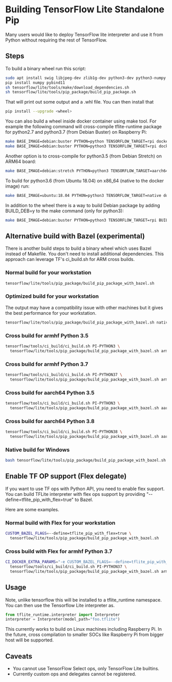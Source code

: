 # Building TensorFlow Lite Standalone Pip

Many users would like to deploy TensorFlow lite interpreter and use it from
Python without requiring the rest of TensorFlow.

## Steps

To build a binary wheel run this script:

```sh
sudo apt install swig libjpeg-dev zlib1g-dev python3-dev python3-numpy
pip install numpy pybind11
sh tensorflow/lite/tools/make/download_dependencies.sh
sh tensorflow/lite/tools/pip_package/build_pip_package.sh
```

That will print out some output and a .whl file. You can then install that

```sh
pip install --upgrade <wheel>
```

You can also build a wheel inside docker container using make tool. For example
the following command will cross-compile tflite-runtime package for python2.7
and python3.7 (from Debian Buster) on Raspberry Pi:

```sh
make BASE_IMAGE=debian:buster PYTHON=python TENSORFLOW_TARGET=rpi docker-build
make BASE_IMAGE=debian:buster PYTHON=python3 TENSORFLOW_TARGET=rpi docker-build
```

Another option is to cross-compile for python3.5 (from Debian Stretch) on ARM64
board:

```sh
make BASE_IMAGE=debian:stretch PYTHON=python3 TENSORFLOW_TARGET=aarch64 docker-build
```

To build for python3.6 (from Ubuntu 18.04) on x86_64 (native to the docker
image) run:

```sh
make BASE_IMAGE=ubuntu:18.04 PYTHON=python3 TENSORFLOW_TARGET=native docker-build
```

In addition to the wheel there is a way to build Debian package by adding
BUILD_DEB=y to the make command (only for python3):

```sh
make BASE_IMAGE=debian:buster PYTHON=python3 TENSORFLOW_TARGET=rpi BUILD_DEB=y docker-build
```

## Alternative build with Bazel (experimental)

There is another build steps to build a binary wheel which uses Bazel instead of
Makefile. You don't need to install additional dependencies.
This approach can leverage TF's ci_build.sh for ARM cross builds.

### Normal build for your workstation

```sh
tensorflow/lite/tools/pip_package/build_pip_package_with_bazel.sh
```

### Optimized build for your workstation
The output may have a compatibility issue with other machines but it gives the
best performance for your workstation.

```sh
tensorflow/lite/tools/pip_package/build_pip_package_with_bazel.sh native
```

### Cross build for armhf Python 3.5

```sh
tensorflow/tools/ci_build/ci_build.sh PI-PYTHON3 \
  tensorflow/lite/tools/pip_package/build_pip_package_with_bazel.sh armhf
```

### Cross build for armhf Python 3.7

```sh
tensorflow/tools/ci_build/ci_build.sh PI-PYTHON37 \
  tensorflow/lite/tools/pip_package/build_pip_package_with_bazel.sh armhf
```

### Cross build for aarch64 Python 3.5

```sh
tensorflow/tools/ci_build/ci_build.sh PI-PYTHON3 \
  tensorflow/lite/tools/pip_package/build_pip_package_with_bazel.sh aarch64
```

### Cross build for aarch64 Python 3.8

```sh
tensorflow/tools/ci_build/ci_build.sh PI-PYTHON38 \
  tensorflow/lite/tools/pip_package/build_pip_package_with_bazel.sh aarch64
```

### Native build for Windows

```sh
bash tensorflow/lite/tools/pip_package/build_pip_package_with_bazel.sh windows
```

## Enable TF OP support (Flex delegate)

If you want to use TF ops with Python API, you need to enable flex support.
You can build TFLite interpreter with flex ops support by providing
"--define=tflite_pip_with_flex=true" to Bazel.

Here are some examples.

### Normal build with Flex for your workstation

```sh
CUSTOM_BAZEL_FLAGS=--define=tflite_pip_with_flex=true \
  tensorflow/lite/tools/pip_package/build_pip_package_with_bazel.sh
```

### Cross build with Flex for armhf Python 3.7

```sh
CI_DOCKER_EXTRA_PARAMS="-e CUSTOM_BAZEL_FLAGS=--define=tflite_pip_with_flex=true" \
  tensorflow/tools/ci_build/ci_build.sh PI-PYTHON37 \
  tensorflow/lite/tools/pip_package/build_pip_package_with_bazel.sh armhf
```

## Usage

Note, unlike tensorflow this will be installed to a tflite_runtime namespace.
You can then use the Tensorflow Lite interpreter as.

```python
from tflite_runtime.interpreter import Interpreter
interpreter = Interpreter(model_path="foo.tflite")
```

This currently works to build on Linux machines including Raspberry Pi. In
the future, cross compilation to smaller SOCs like Raspberry Pi from
bigger host will be supported.

## Caveats

* You cannot use TensorFlow Select ops, only TensorFlow Lite builtins.
* Currently custom ops and delegates cannot be registered.

